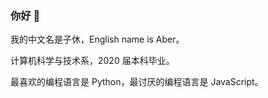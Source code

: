### 你好 👋

我的中文名是子休，English name is Aber。

计算机科学与技术系，2020 届本科毕业。

最喜欢的编程语言是 Python，最讨厌的编程语言是 JavaScript。
